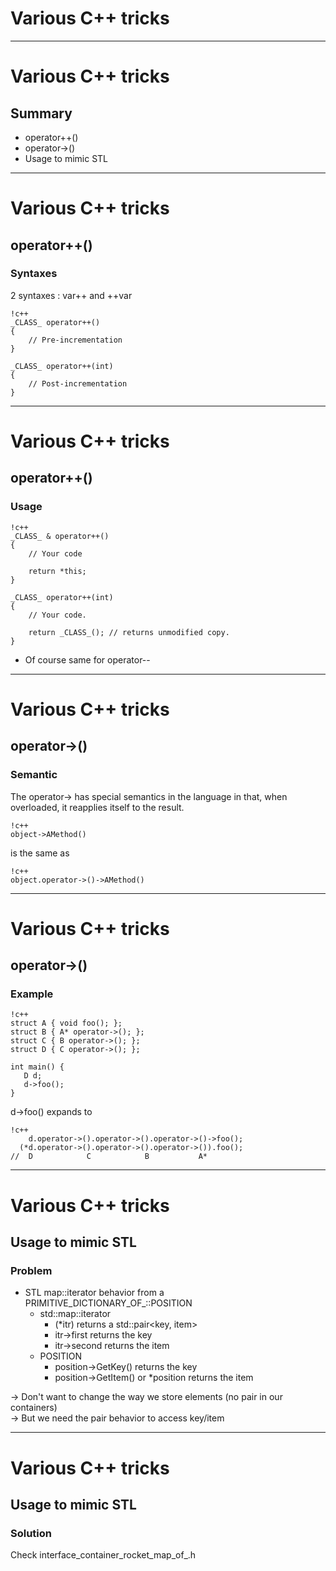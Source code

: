 # Various C++ tricks
---
# Various C++ tricks

## Summary

 * operator++()
 * operator->()
 * Usage to mimic STL

---
# Various C++ tricks
## operator++()
### Syntaxes

2 syntaxes : var++ and ++var

    !c++
    _CLASS_ operator++()
    {
        // Pre-incrementation
    }

    _CLASS_ operator++(int)
    {
        // Post-incrementation
    }

---
# Various C++ tricks
## operator++()
### Usage

    !c++
    _CLASS_ & operator++()
    {
        // Your code

        return *this;
    }

    _CLASS_ operator++(int)
    {
        // Your code.

        return _CLASS_(); // returns unmodified copy.
    }

 * Of course same for operator--

---
# Various C++ tricks
## operator->()
### Semantic

The operator-> has special semantics in the language in that, when overloaded, it reapplies itself to the result.

    !c++
    object->AMethod()

is the same as

    !c++
    object.operator->()->AMethod()

---
# Various C++ tricks
## operator->()
### Example

    !c++
    struct A { void foo(); };
    struct B { A* operator->(); };
    struct C { B operator->(); };
    struct D { C operator->(); };

    int main() {
       D d;
       d->foo();
    }

d->foo() expands to

    !c++
        d.operator->().operator->().operator->()->foo();
      (*d.operator->().operator->().operator->()).foo();
    //  D            C            B           A*

---
# Various C++ tricks
## Usage to mimic STL
### Problem

* STL map::iterator behavior from a PRIMITIVE_DICTIONARY_OF_::POSITION
  * std::map::iterator
    * (*itr) returns a std::pair<key, item>
    * itr->first returns the key
    * itr->second returns the item
  * POSITION
    * position->GetKey() returns the key
    * position->GetItem() or *position returns the item


-> Don't want to change the way we store elements (no pair in our containers)<br/>
-> But we need the pair behavior to access key/item

---
# Various C++ tricks
## Usage to mimic STL
### Solution

Check interface_container_rocket_map_of_.h
